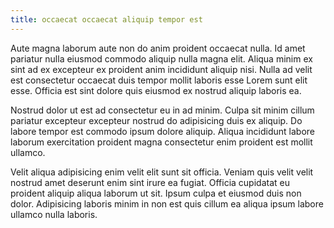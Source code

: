 ```yaml
---
title: occaecat occaecat aliquip tempor est
---
```


Aute magna laborum aute non do anim proident occaecat nulla. Id amet pariatur nulla eiusmod commodo aliquip nulla magna elit. Aliqua minim ex sint ad ex excepteur ex proident anim incididunt aliquip nisi. Nulla ad velit est consectetur occaecat duis tempor mollit laboris esse Lorem sunt elit esse. Officia est sint dolore quis eiusmod ex nostrud aliquip laboris ea.

Nostrud dolor ut est ad consectetur eu in ad minim. Culpa sit minim cillum pariatur excepteur excepteur nostrud do adipisicing duis ex aliquip. Do labore tempor est commodo ipsum dolore aliquip. Aliqua incididunt labore laborum exercitation proident magna consectetur enim proident est mollit ullamco.

Velit aliqua adipisicing enim velit elit sunt sit officia. Veniam quis velit velit nostrud amet deserunt enim sint irure ea fugiat. Officia cupidatat eu proident aliquip aliqua laborum ut sit. Ipsum culpa et eiusmod duis non dolor. Adipisicing laboris minim in non est quis cillum ea aliqua ipsum labore ullamco nulla laboris.